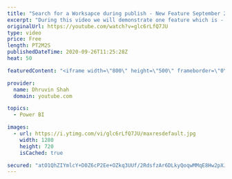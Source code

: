 ```yaml
---
title: "Search for a Worksapce during publish - New Feature September 2020"
excerpt: "During this video we will demonstrate one feature which is - \"Search\" workspace name during publishing the report to Power BI Workspace. This cool feature has been launched during September 2020 update of Power BI Desktop.  Sometimes we have access on more than 100 Workspace and during the publish time"
originalUrl: https://youtube.com/watch?v=glc6rLfQ7JU
type: video
price: Free
length: PT2M2S
publishedDateTime: 2020-09-26T11:25:28Z
heat: 50

featuredContent: "<iframe width=\"800\" height=\"500\" frameborder=\"0\" src=\"https://www.youtube.com/embed/glc6rLfQ7JU\" allow=\"accelerometer; autoplay; encrypted-media; gyroscope; picture-in-picture\" allowfullscreen></iframe>"

provider:
  name: Dhruvin Shah
  domain: youtube.com

topics:
  - Power BI

images:
  - url: https://i.ytimg.com/vi/glc6rLfQ7JU/maxresdefault.jpg
    width: 1280
    height: 720
    isCached: true

secured: "atO1QhZIYmlcY+D0Z6cP2Ee+OZkq3UUf/2RdsfzAr6DLkyQoqwMMqE8Hw2pXJUnn78ZWxyzPI8Tszqx7OuOvLN0wASmGFinzaG+hD8+tAMHmbyXnLBEH9wtImbFAisdXBAZ2rCnLmdK8A2gi1euh6sADTDfgHjtC+VyE/PVESxUuygQKQSal9HTvY6cg9iY3Js0vtLMnrII9FlO9c0GI8ruIO6nCRWBKXddhDmEC1mLs3PlCpuxlncrAUyCXqJMWEZo0lYpxJGvmcVubvmXll0YoY5jcBhoF4F/+Kf0tIsfwrORK1IqtZ2Igbs4RtlXLqZA/oB8t/7EquwDNe4UIMf2VNYMLzxfwP54wzHuyaJPeBcRb+0ocU1iILEqcLV1RijbmsGfJrgj9wph3uNTW+U/FwJcQ0/AyvwCd2Re/OXo=;eTJZgPTvsfBijDYYVYbDQw=="
---
```


